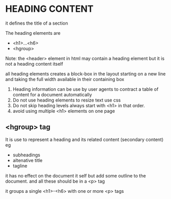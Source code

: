 # HEADING CONTENT #
it defines the title of a section

The heading elements are
* \<h1>...\<h6>
* \<hgroup>

Note: the \<header> element in html may contain a heading element but it is not a heading content itself

all heading elements creates a block-box in the  layout starting on a new line and taking the full width available in their containing box

1. Heading information can be use by user agents to contract a table of content for a document automatically
2. Do not use heading elements to resize text use css
3. Do not skip heading levels always start with \<h1> in that order.
4. avoid using multiple \<h1> elements on one page
## \<hgroup> tag ##
It is use to represent a heading and its related content (secondary content) eg
* subheadings
* altenative title
* tagline

it has no effect on the document it self but add some outline to the document.
and all these should be in a \<p> tag

it groups a single \<h1>-\<h6> with one or more \<p> tags